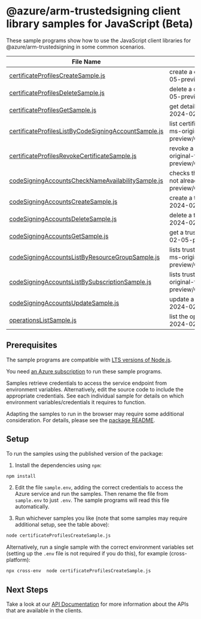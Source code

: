 # @azure/arm-trustedsigning client library samples for JavaScript (Beta)

These sample programs show how to use the JavaScript client libraries for @azure/arm-trustedsigning in some common scenarios.

| **File Name**                                                                                             | **Description**                                                                                                                                                        |
| --------------------------------------------------------------------------------------------------------- | ---------------------------------------------------------------------------------------------------------------------------------------------------------------------- |
| [certificateProfilesCreateSample.js][certificateprofilescreatesample]                                     | create a certificate profile. x-ms-original-file: 2024-02-05-preview/CertificateProfiles_Create.json                                                                   |
| [certificateProfilesDeleteSample.js][certificateprofilesdeletesample]                                     | delete a certificate profile. x-ms-original-file: 2024-02-05-preview/CertificateProfiles_Delete.json                                                                   |
| [certificateProfilesGetSample.js][certificateprofilesgetsample]                                           | get details of a certificate profile. x-ms-original-file: 2024-02-05-preview/CertificateProfiles_Get.json                                                              |
| [certificateProfilesListByCodeSigningAccountSample.js][certificateprofileslistbycodesigningaccountsample] | list certificate profiles under a trusted signing account. x-ms-original-file: 2024-02-05-preview/CertificateProfiles_ListByCodeSigningAccount.json                    |
| [certificateProfilesRevokeCertificateSample.js][certificateprofilesrevokecertificatesample]               | revoke a certificate under a certificate profile. x-ms-original-file: 2024-02-05-preview/CertificateProfiles_RevokeCertificate.json                                    |
| [codeSigningAccountsCheckNameAvailabilitySample.js][codesigningaccountschecknameavailabilitysample]       | checks that the trusted signing account name is valid and is not already in use. x-ms-original-file: 2024-02-05-preview/CodeSigningAccounts_CheckNameAvailability.json |
| [codeSigningAccountsCreateSample.js][codesigningaccountscreatesample]                                     | create a trusted Signing Account. x-ms-original-file: 2024-02-05-preview/CodeSigningAccounts_Create.json                                                               |
| [codeSigningAccountsDeleteSample.js][codesigningaccountsdeletesample]                                     | delete a trusted signing account. x-ms-original-file: 2024-02-05-preview/CodeSigningAccounts_Delete.json                                                               |
| [codeSigningAccountsGetSample.js][codesigningaccountsgetsample]                                           | get a trusted Signing Account. x-ms-original-file: 2024-02-05-preview/CodeSigningAccounts_Get.json                                                                     |
| [codeSigningAccountsListByResourceGroupSample.js][codesigningaccountslistbyresourcegroupsample]           | lists trusted signing accounts within a resource group. x-ms-original-file: 2024-02-05-preview/CodeSigningAccounts_ListByResourceGroup.json                            |
| [codeSigningAccountsListBySubscriptionSample.js][codesigningaccountslistbysubscriptionsample]             | lists trusted signing accounts within a subscription. x-ms-original-file: 2024-02-05-preview/CodeSigningAccounts_ListBySubscription.json                               |
| [codeSigningAccountsUpdateSample.js][codesigningaccountsupdatesample]                                     | update a trusted signing account. x-ms-original-file: 2024-02-05-preview/CodeSigningAccounts_Update.json                                                               |
| [operationsListSample.js][operationslistsample]                                                           | list the operations for the provider x-ms-original-file: 2024-02-05-preview/Operations_List.json                                                                       |

## Prerequisites

The sample programs are compatible with [LTS versions of Node.js](https://github.com/nodejs/release#release-schedule).

You need [an Azure subscription][freesub] to run these sample programs.

Samples retrieve credentials to access the service endpoint from environment variables. Alternatively, edit the source code to include the appropriate credentials. See each individual sample for details on which environment variables/credentials it requires to function.

Adapting the samples to run in the browser may require some additional consideration. For details, please see the [package README][package].

## Setup

To run the samples using the published version of the package:

1. Install the dependencies using `npm`:

```bash
npm install
```

2. Edit the file `sample.env`, adding the correct credentials to access the Azure service and run the samples. Then rename the file from `sample.env` to just `.env`. The sample programs will read this file automatically.

3. Run whichever samples you like (note that some samples may require additional setup, see the table above):

```bash
node certificateProfilesCreateSample.js
```

Alternatively, run a single sample with the correct environment variables set (setting up the `.env` file is not required if you do this), for example (cross-platform):

```bash
npx cross-env  node certificateProfilesCreateSample.js
```

## Next Steps

Take a look at our [API Documentation][apiref] for more information about the APIs that are available in the clients.

[certificateprofilescreatesample]: https://github.com/Azure/azure-sdk-for-js/blob/main/sdk/trustedsigning/arm-trustedsigning/samples/v1-beta/javascript/certificateProfilesCreateSample.js
[certificateprofilesdeletesample]: https://github.com/Azure/azure-sdk-for-js/blob/main/sdk/trustedsigning/arm-trustedsigning/samples/v1-beta/javascript/certificateProfilesDeleteSample.js
[certificateprofilesgetsample]: https://github.com/Azure/azure-sdk-for-js/blob/main/sdk/trustedsigning/arm-trustedsigning/samples/v1-beta/javascript/certificateProfilesGetSample.js
[certificateprofileslistbycodesigningaccountsample]: https://github.com/Azure/azure-sdk-for-js/blob/main/sdk/trustedsigning/arm-trustedsigning/samples/v1-beta/javascript/certificateProfilesListByCodeSigningAccountSample.js
[certificateprofilesrevokecertificatesample]: https://github.com/Azure/azure-sdk-for-js/blob/main/sdk/trustedsigning/arm-trustedsigning/samples/v1-beta/javascript/certificateProfilesRevokeCertificateSample.js
[codesigningaccountschecknameavailabilitysample]: https://github.com/Azure/azure-sdk-for-js/blob/main/sdk/trustedsigning/arm-trustedsigning/samples/v1-beta/javascript/codeSigningAccountsCheckNameAvailabilitySample.js
[codesigningaccountscreatesample]: https://github.com/Azure/azure-sdk-for-js/blob/main/sdk/trustedsigning/arm-trustedsigning/samples/v1-beta/javascript/codeSigningAccountsCreateSample.js
[codesigningaccountsdeletesample]: https://github.com/Azure/azure-sdk-for-js/blob/main/sdk/trustedsigning/arm-trustedsigning/samples/v1-beta/javascript/codeSigningAccountsDeleteSample.js
[codesigningaccountsgetsample]: https://github.com/Azure/azure-sdk-for-js/blob/main/sdk/trustedsigning/arm-trustedsigning/samples/v1-beta/javascript/codeSigningAccountsGetSample.js
[codesigningaccountslistbyresourcegroupsample]: https://github.com/Azure/azure-sdk-for-js/blob/main/sdk/trustedsigning/arm-trustedsigning/samples/v1-beta/javascript/codeSigningAccountsListByResourceGroupSample.js
[codesigningaccountslistbysubscriptionsample]: https://github.com/Azure/azure-sdk-for-js/blob/main/sdk/trustedsigning/arm-trustedsigning/samples/v1-beta/javascript/codeSigningAccountsListBySubscriptionSample.js
[codesigningaccountsupdatesample]: https://github.com/Azure/azure-sdk-for-js/blob/main/sdk/trustedsigning/arm-trustedsigning/samples/v1-beta/javascript/codeSigningAccountsUpdateSample.js
[operationslistsample]: https://github.com/Azure/azure-sdk-for-js/blob/main/sdk/trustedsigning/arm-trustedsigning/samples/v1-beta/javascript/operationsListSample.js
[apiref]: https://docs.microsoft.com/javascript/api/@azure/arm-trustedsigning?view=azure-node-preview
[freesub]: https://azure.microsoft.com/free/
[package]: https://github.com/Azure/azure-sdk-for-js/tree/main/sdk/trustedsigning/arm-trustedsigning/README.md
